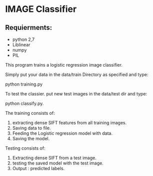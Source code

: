 IMAGE Classifier
 =======

 Requierments:
 -----------
 
 
   * python 2,7
   * Liblinear
   * numpy
   * PIL
 
 This program trains a logistic regression image classifier.


 Simply put your data in the data/train Directory as specified and type:
 
 python training.py
 
 To test the classier. put new test images in the data/test dir and type:
 
 python classify.py.
 
 The training consists of:
  1. extracting dense SIFT features from all training images.
  2. Saving data to file.
  3. Feeding the Logistic regression model with data.
  4. Saving the model.

 Testing consists of:
  1. Extracting dense SIFT from a test image.
  2. testing the saved model with the test image.
  3. Output : predicted labels.
 

 

